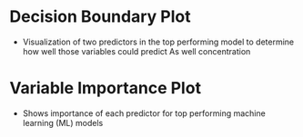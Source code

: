 # Decision Boundary Plot 
- Visualization of two  predictors in the top performing model to determine how well those variables could predict As well concentration

# Variable Importance Plot
- Shows importance of each predictor for top performing machine learning (ML) models
